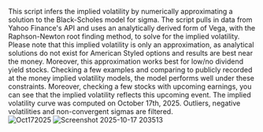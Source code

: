 This script infers the implied volatility by numerically approximating a solution to the Black-Scholes model for sigma. The script pulls in data from Yahoo Finance's API and uses an analytically derived form of Vega, with the Raphson-Newton root finding method, to solve for the implied volatility.
Please note that this implied volatility is only an approximation, as analytical solutions do not exist for American Styled options and results are best near the money. Moreover, this approximation works best for low/no dividend
yield stocks. Checking a few examples and comparing to publicly recorded at the money implied volatility models, the model performs well under these constraints. Moreover, checking a few stocks with upcoming earnings, 
you can see that the implied volatility reflects this upcoming event. The implied volatility curve was computed on October 17th, 2025.  Outliers, negative volatilities and non-convergent sigmas are filtered.  
![Oct172025](https://github.com/user-attachments/assets/db24167d-f92b-48a4-86c9-9bed41161821)
![Screenshot 2025-10-17 203513](https://github.com/user-attachments/assets/89f31916-5c85-4470-a038-a7c5ebd5b0c9)
